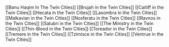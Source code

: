[[Banu Haqim In The Twin Cities]]
[[Brujah in the Twin Cities]]
[[Caitiff in the Twin Cities]]
[[Hecata in the Twin Cities]]
[[Lasombra in the Twin Cities]]
[[Malkavian in the Twin Cities]]
[[Nosferatu in the Twin Cities]]
[[Ravnos in the Twin Cities]]
[[Salubri in the Twin Cities]]
[[The Ministry in the Twin Cities]]
[[Thin-Blood in the Twin Cities]]
[[Toreador in the Twin Cities]]
[[Tremere in the Twin Cities]]
[[Tzimisce in the Twin Cities]]
[[Ventrue in the Twin Cities]]
